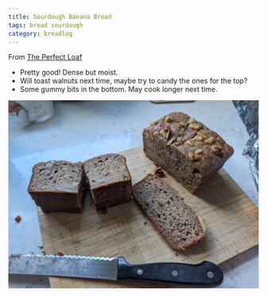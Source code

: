 ```yaml
---
title: Sourdough Banana Bread
tags: bread sourdough
category: breadlog
---
```

From [The Perfect Loaf](https://www.theperfectloaf.com/my-top-3-leftover-sourdough-starter-recipes/#h-baker-s-banana-bread)

- Pretty good! Dense but moist.
- Will toast walnuts next time, maybe try to candy the ones for the top?
- Some gummy bits in the bottom. May cook longer next time.

![Sliced](/assets/images/2024-03/bananananana.jpg)
